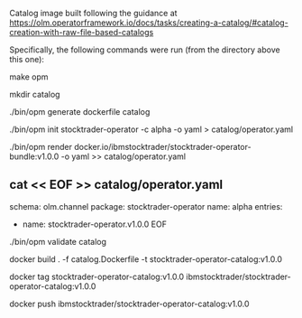 Catalog image built following the guidance at 
https://olm.operatorframework.io/docs/tasks/creating-a-catalog/#catalog-creation-with-raw-file-based-catalogs

Specifically, the following commands were run (from the directory above this one):

make opm

mkdir catalog

./bin/opm generate dockerfile catalog

./bin/opm init stocktrader-operator -c alpha -o yaml > catalog/operator.yaml

./bin/opm render docker.io/ibmstocktrader/stocktrader-operator-bundle:v1.0.0 -o yaml >> catalog/operator.yaml

cat << EOF >> catalog/operator.yaml
---
schema: olm.channel
package: stocktrader-operator
name: alpha
entries:
  - name: stocktrader-operator.v1.0.0
EOF

./bin/opm validate catalog

docker build . -f catalog.Dockerfile -t stocktrader-operator-catalog:v1.0.0

docker tag stocktrader-operator-catalog:v1.0.0 ibmstocktrader/stocktrader-operator-catalog:v1.0.0

docker push ibmstocktrader/stocktrader-operator-catalog:v1.0.0
